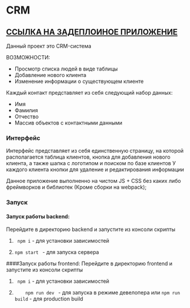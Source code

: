 # CRM

## [ ССЫЛКА НА ЗАДЕПЛОИНОЕ ПРИЛОЖЕНИЕ](https://crm.alexstrigo.ru)

Данный проект это CRM-система

ВОЗМОЖНОСТИ:

- Просмотр списка людей в виде таблицы
- Добавление нового клиента
- Изменение информации о существующем клиенте

Каждый контакт представляет из себя следующий набор данных:

- Имя
- Фамилия
- Отчество
- Массив объектов с контактными данными

### Интерфейс

Интерфейс представляет из себя единственную страницу, на которой располагается
таблица клиентов, кнопка для добавления нового клиента, а также шапка с логотипом и поиском по базе клиентов
У каждого клиента кнопки для удаление и редактирования информации

Данное приложение выполненно на чистом JS + CSS без каких либо фреймворков и библиотек (Кроме cборки на webpack);

### Запуск

#### Запуск работы backend:
Перейдите в директорию backend и запустите из консоли скрипты

1. `  npm i ` - для установки зависимостей

2. ` npm start  ` - для запуска сервера

####Запуск работы frontend:
Перейдите в директорию frontend и запустите из консоли скрипты

1. `  npm i ` - для установки зависимостей

2. `	 npm run dev  ` - для запуска в режиме девелопера или `npm run build` - для production build
